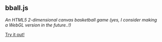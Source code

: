 ## bball.js

*An HTML5 2-dimensional canvas basketball game (yes, I consider making a WebGL version in the future..!)*

[Try it out!](https://raw.github.com/CBiX/bball.js/master/index.html)
